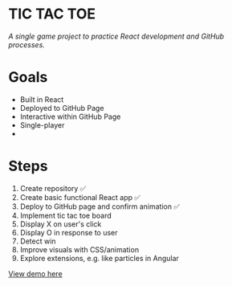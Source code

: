 # TIC TAC TOE

*A single game project to practice React development and GitHub processes.*

# Goals

* Built in React
* Deployed to GitHub Page
* Interactive within GitHub Page
* Single-player
* 

# Steps

1. Create repository :white_check_mark:
2. Create basic functional React app :white_check_mark:
3. Deploy to GitHub page and confirm animation :white_check_mark:
4. Implement tic tac toe board
5. Display X on user's click
6. Display O in response to user
7. Detect win
8. Improve visuals with CSS/animation
9. Explore extensions, e.g. like particles in Angular

[View demo here](https://zenrajko.github.io/tic-tac-toe/)
